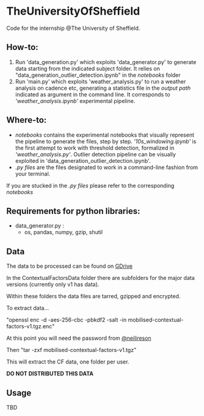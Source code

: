 # TheUniversityOfSheffield
Code for the internship @The University of Sheffield.

## How-to:
1) Run 'data_generation.py' which exploits 'data_generator.py' to generate data starting from the indicated subject folder. It relies on "data_generation_outlier_detection.ipynb" in the _notebooks_ folder
2) Run 'main.py' which exploits 'weather_analysis.py' to run a weather analysis on cadence etc, generating a statistics file in the _output path_ indicated as argument in the command line. It corresponds to _'weather_analysis.ipynb'_ experimental pipeline.

## Where-to:
* _notebooks_ contains the experimental notebooks that visually represent the pipeline to generate the files, step by step. _'10s_windowing.ipynb'_ is the first attempt to work with threshold detection, formalized in _'weather_analysis.py'_. Outlier detection pipeline can be visually exploited in 'data_generation_outlier_detection.ipynb'.
* _.py files_ are the files designated to work in a command-line fashion from your terminal.

If you are stucked in the _.py files_ please refer to the corresponding _notebooks_

## Requirements for python libraries:
* data_generator.py :
  * os, pandas, numpy, gzip, shutil

## Data
The data to be processed can be found on [GDrive](https://drive.google.com/drive/folders/14wI-6fR1POVeB2ua8qP1nlLnwliEY5pW?usp=share_link)

In the ContextualFactorsData folder there are subfolders for the major data versions (currently only v1 has data). 

Within these folders the data files are tarred, gzipped and encrypted.

To extract data…

"openssl enc -d -aes-256-cbc -pbkdf2 -salt -in mobilised-contextual-factors-v1.tgz.enc"

At this point you will need the password from [@neilireson](https://github.com/neilireson)

Then "tar -zxf mobilised-contextual-factors-v1.tgz"

This will extract the CF data, one folder per user.

**DO NOT DISTRIBUTED THIS DATA**

## Usage
TBD

